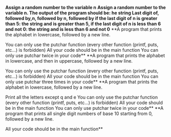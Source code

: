 **Assign a random number to the variable n**
**Assign a random number to the variable n. The output of the program should be: he string Last digit of, followed by,n, followed by n, followed by if the last digit of n is greater than 5: the string and is greater than 5,
if the last digit of n is less than 6 and not 0: the string and is less than 6 and not 0**
**A program that prints the alphabet in lowercase, followed by a new line.

You can only use the putchar function (every other function (printf, puts, etc…) is forbidden)
All your code should be in the main function
You can only use putchar twice in your code**
**A program that prints the alphabet in lowercase, and then in uppercase, followed by a new line.

You can only use the putchar function (every other function (printf, puts, etc…) is forbidden)
All your code should be in the main function
You can only use putchar three times in your code**
**A program that prints the alphabet in lowercase, followed by a new line.

Print all the letters except q and e
You can only use the putchar function (every other function (printf, puts, etc…) is forbidden)
All your code should be in the main function
You can only use putchar twice in your code**
**A program that prints all single digit numbers of base 10 starting from 0, followed by a new line.

All your code should be in the main function**
